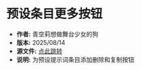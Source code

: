 # 预设条目更多按钮

- **作者:** 青空莉想做舞台少女的狗
- **版本:** 2025/08/14
- **源文件:** [点此跳转](https://gitgud.io/StageDog/tavern_resource/-/tree/main/src)
- **说明:** 为预设提示词条目添加删除和复制按钮
